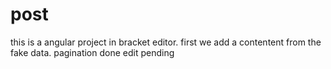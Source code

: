 # post
this is  a angular project in bracket editor.
first we add a contentent from the fake data.
pagination done
edit pending
